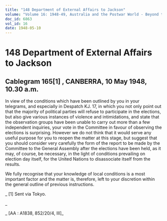 ```yaml
---
title: "148 Department of External Affairs to Jackson"
volume: "Volume 16: 1948-49, Australia and the Postwar World - Beyond the Region"
doc_id: 6863
vol_id: 16
date: 1948-05-10
---
```


# 148 Department of External Affairs to Jackson

## Cablegram 165[1] , CANBERRA, 10 May 1948, 10.30 a.m.

In view of the conditions which have been outlined by you in your telegrams, and especially in Despatch KJ. 17, in which you not only point out that the majority of political parties will refuse to participate in the elections, but also give various instances of violence and intimidations, and state that the observation groups have been unable to carry out more than a few independent inquiries, your vote in the Committee in favour of observing the elections is surprising. However we do not think that it would serve any useful purpose for you to reopen the matter at this stage, but suggest that you should consider very carefully the form of the report to be made by the Committee to the General Assembly after the elections have been held, as it may, of course, be necessary, in the light of conditions prevailing on election day itself, for the United Nations to disassociate itself from the results.

We fully recognise that your knowledge of local conditions is a most important factor and the matter is, therefore, left to your discretion within the general outline of previous instructions.

_ [1] Sent via Tokyo.

_

_ [AA : A1838, 852/20/4, III]_
